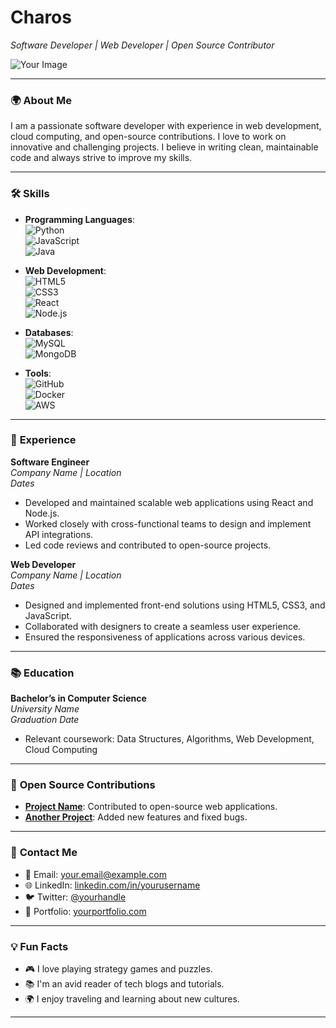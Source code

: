# **Charos**  
*Software Developer | Web Developer | Open Source Contributor*  

![Your Image](https://link-to-your-image.com)  

---

### 🌍 **About Me**

I am a passionate software developer with experience in web development, cloud computing, and open-source contributions. I love to work on innovative and challenging projects. I believe in writing clean, maintainable code and always strive to improve my skills. 

---

### 🛠 **Skills**

- **Programming Languages**:  
  ![Python](https://img.shields.io/badge/Python-3776AB?style=flat-square&logo=python&logoColor=white)  
  ![JavaScript](https://img.shields.io/badge/JavaScript-F7DF1E?style=flat-square&logo=javascript&logoColor=black)  
  ![Java](https://img.shields.io/badge/Java-007396?style=flat-square&logo=java&logoColor=white)

- **Web Development**:  
  ![HTML5](https://img.shields.io/badge/HTML5-E34F26?style=flat-square&logo=html5&logoColor=white)  
  ![CSS3](https://img.shields.io/badge/CSS3-1572B6?style=flat-square&logo=css3&logoColor=white)  
  ![React](https://img.shields.io/badge/React-61DAFB?style=flat-square&logo=react&logoColor=black)  
  ![Node.js](https://img.shields.io/badge/Node.js-339933?style=flat-square&logo=node.js&logoColor=white)

- **Databases**:  
  ![MySQL](https://img.shields.io/badge/MySQL-4479A1?style=flat-square&logo=mysql&logoColor=white)  
  ![MongoDB](https://img.shields.io/badge/MongoDB-47A248?style=flat-square&logo=mongodb&logoColor=white)

- **Tools**:  
  ![GitHub](https://img.shields.io/badge/GitHub-181717?style=flat-square&logo=github&logoColor=white)  
  ![Docker](https://img.shields.io/badge/Docker-2496ED?style=flat-square&logo=docker&logoColor=white)  
  ![AWS](https://img.shields.io/badge/AWS-232F3E?style=flat-square&logo=amazonaws&logoColor=white)

---

### 📝 **Experience**

**Software Engineer**  
*Company Name | Location*  
*Dates*  
- Developed and maintained scalable web applications using React and Node.js.
- Worked closely with cross-functional teams to design and implement API integrations.
- Led code reviews and contributed to open-source projects.

**Web Developer**  
*Company Name | Location*  
*Dates*  
- Designed and implemented front-end solutions using HTML5, CSS3, and JavaScript.
- Collaborated with designers to create a seamless user experience.
- Ensured the responsiveness of applications across various devices.

---

### 📚 **Education**

**Bachelor’s in Computer Science**  
*University Name*  
*Graduation Date*  
- Relevant coursework: Data Structures, Algorithms, Web Development, Cloud Computing

---

### 🌱 **Open Source Contributions**

- **[Project Name](https://github.com/yourusername/project-name)**: Contributed to open-source web applications.
- **[Another Project](https://github.com/yourusername/another-project)**: Added new features and fixed bugs.

---

### 💬 **Contact Me**

- 📧 Email: [your.email@example.com](mailto:your.email@example.com)  
- 🌐 LinkedIn: [linkedin.com/in/yourusername](https://linkedin.com/in/yourusername)  
- 🐦 Twitter: [@yourhandle](https://twitter.com/yourhandle)  
- 💼 Portfolio: [yourportfolio.com](http://yourportfolio.com)

---

### 💡 **Fun Facts**

- 🎮 I love playing strategy games and puzzles.
- 📚 I'm an avid reader of tech blogs and tutorials.
- 🌍 I enjoy traveling and learning about new cultures.

---

